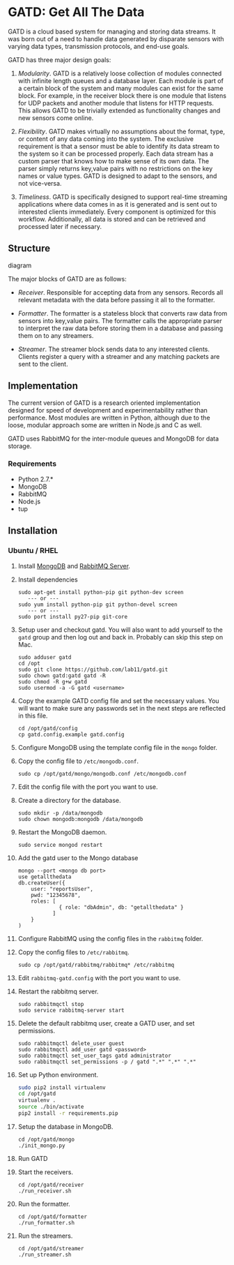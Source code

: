GATD: Get All The Data
======================

GATD is a cloud based system for managing and storing data streams. It was
born out of a need to handle data generated by disparate sensors with varying
data types, transmission protocols, and end-use goals.

GATD has three major design goals:

1. *Modularity*. GATD is a relatively loose collection of modules connected with
infinite length queues and a database layer. Each module is part of a certain
block of the system and many modules can exist for the same block. For example,
in the receiver block there is one module that listens for UDP packets and
another module that listens for HTTP requests. This allows GATD to be trivially
extended as functionality changes and new sensors come online.

2. *Flexibility*. GATD makes virtually no assumptions about the format, type,
or content of any data coming into the system. The exclusive requirement is
that a sensor must be able to identify its data stream to the system so it
can be processed properly. Each data stream has a custom parser that knows
how to make sense of its own data. The parser simply returns key,value pairs
with no restrictions on the key names or value types. GATD is designed to adapt
to the sensors, and not vice-versa.

3. *Timeliness*. GATD is specifically designed to support real-time streaming
applications where data comes in as it is generated and is sent out
to interested clients immediately. Every component is optimized for this
workflow. Additionally, all data is stored and can be retrieved and processed
later if necessary.


Structure
---------

diagram

The major blocks of GATD are as follows:

- *Receiver*. Responsible for accepting data from any sensors. Records
all relevant metadata with the data before passing it all to the formatter.

- *Formatter*. The formatter is a stateless block that converts raw data
from sensors into key,value pairs. The formatter calls the appropriate
parser to interpret the raw data before storing them in a database and
passing them on to any streamers.

- *Streamer*. The streamer block sends data to any interested clients.
Clients register a query with a streamer and any matching packets are sent
to the client.


Implementation
--------------

The current version of GATD is a research oriented implementation designed
for speed of development and experimentability rather than performance.
Most modules are written in Python, although due to the loose, modular approach
some are written in Node.js and C as well.

GATD uses RabbitMQ for the inter-module queues and MongoDB for data storage.

### Requirements

- Python 2.7.*
- MongoDB
- RabbitMQ
- Node.js
- tup



Installation
------------

### Ubuntu / RHEL

1. Install [MongoDB](http://docs.mongodb.org/manual/installation/) and
[RabbitMQ Server](http://www.rabbitmq.com/download.html).

2. Install dependencies

    ```
    sudo apt-get install python-pip git python-dev screen
       --- or ---
    sudo yum install python-pip git python-devel screen
       --- or ---
    sudo port install py27-pip git-core
    ```
    
2. Setup user and checkout gatd. You will also want to add yourself to the
`gatd` group and then log out and back in. Probably can skip this step on Mac.

    ```
    sudo adduser gatd
    cd /opt
    sudo git clone https://github.com/lab11/gatd.git
    sudo chown gatd:gatd gatd -R
    sudo chmod -R g+w gatd
    sudo usermod -a -G gatd <username>
    ```
    
2. Copy the example GATD config file and set the necessary values.
You will want to make sure any passwords set
in the next steps are reflected in this file.

    ```
    cd /opt/gatd/config
    cp gatd.config.example gatd.config
    ```

2. Configure MongoDB using the template config file in the `mongo` folder.
  1. Copy the config file to `/etc/mongodb.conf`.

        ```
        sudo cp /opt/gatd/mongo/mongodb.conf /etc/mongodb.conf
        ```

  2. Edit the config file with the port you want to use.
  3. Create a directory for the database.

        ```
        sudo mkdir -p /data/mongodb
        sudo chown mongodb:mongodb /data/mongodb
        ```
        
  4. Restart the MongoDB daemon.

        ```
        sudo service mongod restart
        ```

  5. Add the gatd user to the Mongo database

        ```
        mongo --port <mongo db port>
        use getallthedata
        db.createUser({
            user: "reportsUser",
            pwd: "12345678",
            roles: [
                     { role: "dbAdmin", db: "getallthedata" }
                   ]
            }
        )
        ```

3. Configure RabbitMQ using the config files in the `rabbitmq` folder.
  1. Copy the config files to `/etc/rabbitmq`.

        ```
        sudo cp /opt/gatd/rabbitmq/rabbitmq* /etc/rabbitmq
        ```
  
  2. Edit `rabbitmq-gatd.config` with the port you want to use.
  3. Restart the rabbitmq server.
  
        ```
        sudo rabbitmqctl stop
        sudo service rabbitmq-server start
        ```

  4. Delete the default rabbitmq user, create a GATD user, and set permissions.
  
        ```
        sudo rabbitmqctl delete_user guest
        sudo rabbitmqctl add_user gatd <password>
        sudo rabbitmqctl set_user_tags gatd administrator
        sudo rabbitmqctl set_permissions -p / gatd ".*" ".*" ".*"
        ```


4. Set up Python environment.

    ```bash
    sudo pip2 install virtualenv
    cd /opt/gatd
    virtualenv .
    source ./bin/activate
    pip2 install -r requirements.pip
    ```

9. Setup the database in MongoDB.

    ```
    cd /opt/gatd/mongo
    ./init_mongo.py
    ````
    
10. Run GATD
  1. Start the receivers.
  
        ```
        cd /opt/gatd/receiver
        ./run_receiver.sh
        ```

  2. Run the formatter.
    
        ```
        cd /opt/gatd/formatter
        ./run_formatter.sh
        ```

  3. Run the streamers.
   
        ```
        cd /opt/gatd/streamer
        ./run_streamer.sh
        ```

